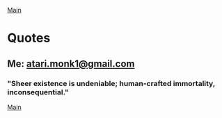 [Main](index.md)

# Quotes

## Me: atari.monk1@gmail.com

### **"Sheer existence is undeniable; human-crafted immortality, inconsequential."**

[Main](index.md)
